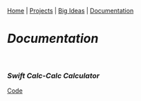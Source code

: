 [Home](https://kaankutluer.github.io/kaankutluer.github.io/) | [Projects](https://kaankutluer.github.io/kaankutluer.github.io/projects.md) | [Big Ideas](https://kaankutluer.github.io/kaankutluer.github.io/big_ideas.md) | [Documentation](https://kaankutluer.github.io/kaankutluer.github.io/documentation.md)

# ***Documentation***

<br>

### ***Swift Calc-Calc Calculator***

[Code](https://github.com/KaanKutluer/kaankutluer.github.io/blob/main/Assets/SwiftCalc/ContentView5.Swift)
